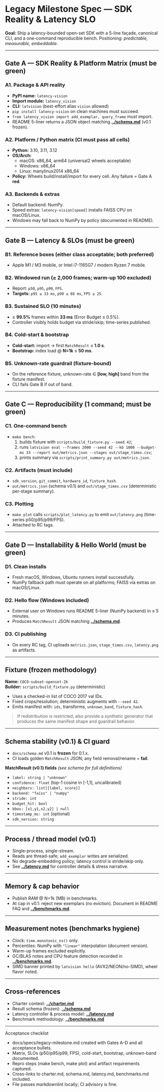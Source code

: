 # Legacy Milestone Spec — SDK Reality & Latency SLO

**Goal:** Ship a latency-bounded open-set SDK with a 5-line façade, canonical CLI, and a one-command reproducible bench. Positioning: *predictable, measurable, embeddable.*

---

## Gate A — SDK Reality & Platform Matrix (must be green)

### A1. Package & API reality

- **PyPI name:** `latency-vision`
- **Import module:** `latency_vision`
- **CLI:** `latvision` (best-effort alias `vision` allowed)
- `pip install latency-vision` on clean machines must succeed.
- `from latency_vision import add_exemplar, query_frame` must import.
- README 5-liner returns a JSON object matching **[../schema.md](../schema.md)** (v0.1 frozen).

### A2. Platform / Python matrix (CI must pass all cells)

- **Python:** 3.10, 3.11, 3.12
- **OS/Arch:**
  - macOS: x86_64, arm64 (universal2 wheels acceptable)
  - Windows: x86_64
  - Linux: manylinux2014 x86_64
- **Policy:** Wheels build/install/import for every cell. Any failure = Gate A **red**.

### A3. Backends & extras

- Default backend: NumPy.
- Speed extras: `latency-vision[speed]` installs FAISS CPU on macOS/Linux.
- Windows may fall back to NumPy by policy (documented in README).

---

## Gate B — Latency & SLOs (must be green)

### B1. Reference boxes (either class acceptable; both preferred)

- Apple M1 / M3 mobile, or Intel i7-1165G7 / modern Ryzen 7 mobile.

### B2. Windowed run (≥ 2,000 frames; **warm-up 100 excluded**)

- Report: `p50`, `p95`, `p99`, `FPS`.
- **Targets:** `p95 ≤ 33 ms`, `p99 ≤ 66 ms`, `FPS ≥ 25`.

### B3. Sustained SLO (10 minutes)

- ≥ **99.5%** frames within **33 ms** (Error Budget ≤ 0.5%).
- Controller visibly holds budget via stride/skip; time-series published.

### B4. Cold-start & bootstrap

- **Cold-start:** import → first `MatchResult` ≤ **1.0 s**.
- **Bootstrap:** index load @ **N=1k** ≤ **50 ms**.

### B5. Unknown-rate guardrail (fixture-bound)

- On the reference fixture, unknown-rate ∈ **[low, high]** band from the fixture manifest.
- CLI fails Gate B if out of band.

---

## Gate C — Reproducibility (1 command; must be green)

### C1. One-command bench

- `make bench`:
  1) builds fixture with `scripts/build_fixture.py --seed 42`;
  2) runs `latvision eval --frames 2000 --seed 42 --kb 1000 --budget-ms 33 --report out/metrics.json --stages out/stage_times.csv`;
  3) prints summary via `scripts/print_summary.py out/metrics.json`.

### C2. Artifacts (must include)

- `sdk_version`, `git_commit`, `hardware_id`, `fixture_hash`.
- `out/metrics.json` (schema v0.1) and `out/stage_times.csv` (deterministic per-stage summary).

### C3. Plotting

- `make plot` calls `scripts/plot_latency.py` to emit `out/latency.png` (time-series p50/p95/p99/FPS).
- Attached to RC tags.

---

## Gate D — Installability & Hello World (must be green)

### D1. Clean installs

- Fresh macOS, Windows, Ubuntu runners install successfully.
- NumPy fallback path must operate on all platforms; FAISS via extras on macOS/Linux.

### D2. Hello flow (Windows included)

- External user on Windows runs README 5-liner (NumPy backend) in ≤ 5 minutes.
- Produces `MatchResult` JSON matching **[../schema.md](../schema.md)**.

### D3. CI publishing

- On every RC tag, CI uploads `metrics.json`, `stage_times.csv`, `latency.png` as artifacts.

---

## Fixture (frozen methodology)

**Name:** `COCO-subset-openset-2k`  
**Builder:** `scripts/build_fixture.py` (deterministic)

- Uses a checked-in list of COCO 2017 val IDs.
- Fixed crops/resolution; deterministic augments with `--seed 42`.
- Emits manifest with: `ids`, transforms, `unknown_band`, `fixture_hash`.

> If redistribution is restricted, also provide a synthetic generator that produces the same manifest shape and guardrail behavior.

---

## Schema stability (v0.1) & CI guard

- `docs/schema.md` v0.1 is **frozen** for 0.1.x.
- CI loads golden `MatchResult` JSON; any field removal/rename = **fail**.

**MatchResult (v0.1) fields** *(see schema for full definitions)*

- `label: string | "unknown"`
- `confidence: float` (top-1 cosine in [-1,1], uncalibrated)
- `neighbors: list[{label, score}]`
- `backend: "faiss" | "numpy"`
- `stride: int`
- `budget_hit: bool`
- `bbox: [x1,y1,x2,y2] | null`
- `timestamp_ms: int` (optional)
- `sdk_version: string`

---

## Process / thread model (v0.1)

- Single-process, single-stream.
- Reads are thread-safe; `add_exemplar` writes are serialized.
- No degrade-embedding policy; latency control is stride/skip only.
- See **[../latency.md](../latency.md)** for controller details & stress narrative.

---

## Memory & cap behavior

- Publish RAM @ N=1k (MB) in benchmarks.
- At cap in v0.1: reject new exemplars (no eviction). Document in README FAQ and **[../benchmarks.md](../benchmarks.md)**.

---

## Measurement notes (benchmarks hygiene)

- Clock: `time.monotonic_ns()` only.
- Percentiles: NumPy with `"linear"` interpolation (document version).
- Warm-up frames excluded explicitly.
- GC/BLAS notes and CPU feature detection recorded in **[../benchmarks.md](../benchmarks.md)**.
- SIMD banner printed by `latvision hello` (AVX2/NEON/no-SIMD), wheel flavor noted.

---

## Cross-references

- Charter context: **[../charter.md](../charter.md)**
- Result schema (frozen): **[../schema.md](../schema.md)**
- Latency controller & process model: **[../latency.md](../latency.md)**
- Benchmark methodology: **[../benchmarks.md](../benchmarks.md)**

---

Acceptance checklist

- docs/specs/legacy-milestone.md created with Gates A–D and all acceptance bullets.
- Matrix, SLOs (p50/p95/p99, FPS), cold-start, bootstrap, unknown-band documented.
- Repro steps (make bench, make plot) and artifact requirements captured.
- Cross-links to charter.md, schema.md, latency.md, benchmarks.md included.
- File passes markdownlint locally; CI advisory is fine.
